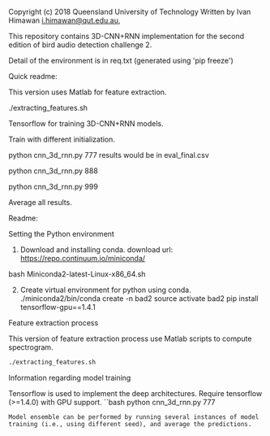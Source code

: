 Copyright (c) 2018 Queensland University of Technology
Written by Ivan Himawan <i.himawan@qut.edu.au>,

This repository contains 3D-CNN+RNN implementation for the second edition of bird audio detection challenge 2.

Detail of the environment is in req.txt (generated using 'pip freeze')

Quick readme:

This version uses Matlab for feature extraction.

./extracting_features.sh

Tensorflow for training 3D-CNN+RNN models.

Train with different initialization.

python cnn_3d_rnn.py 777
results would be in eval_final.csv

python cnn_3d_rnn.py 888

python cnn_3d_rnn.py 999


Average all results.

Readme:

Setting the Python environment

1. Download and installing conda.
download url: https://repo.continuum.io/miniconda/

bash Miniconda2-latest-Linux-x86_64.sh

2. Create virtual environment for python using conda.
./miniconda2/bin/conda create -n bad2
source activate bad2
pip install tensorflow-gpu==1.4.1

Feature extraction process

This version of feature extraction process use Matlab scripts to compute spectrogram.
```bash
./extracting_features.sh
```
Information regarding model training

Tensorflow is used to implement the deep architectures. Require tensorflow (>=1.4.0) with GPU support.
``bash
python cnn_3d_rnn.py 777
```
Model ensemble can be performed by running several instances of model training (i.e., using different seed), and average the predictions.
